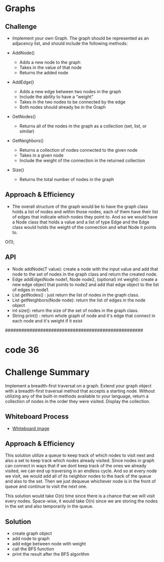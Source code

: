 # Graphs
<!-- Short summary or background information -->

## Challenge
<!-- Description of the challenge -->
- Implement your own Graph. The graph should be represented as an adjacency list, and should include the following methods:

- AddNode()
    - Adds a new node to the graph
    - Takes in the value of that node
    - Returns the added node
- AddEdge()
    - Adds a new edge between two nodes in the graph
    - Include the ability to have a “weight”
    - Takes in the two nodes to be connected by the edge
    - Both nodes should already be in the Graph
- GetNodes()
    - Returns all of the nodes in the graph as a collection (set, list, or similar)
- GetNeighbors()
    - Returns a collection of nodes connected to the given node
    - Takes in a given node
    - Include the weight of the connection in the returned collection
- Size()
    - Returns the total number of nodes in the graph

## Approach & Efficiency
<!-- What approach did you take? Why? What is the Big O space/time for this approach? -->
- The overall structure of the graph would be to have the graph class holds a list of nodes and within those nodes, each of them have their list of edges that indicate which nodes they point to. And so we would have a Node class that holds a value and a list of type Edge and the Edge class would holds the weight of the connection and what Node it points to.

O(1);

## API
<!-- Description of each method publicly available in your Graph -->

- Node addNode(T value): create a node with the input value and add that node to the set of nodes in the graph class and return the created node.
- Edge addEdge(Node node1, Node node2, (optional) int weight): create a new edge object that points to node2 and add that edge object to the list of edges in node1.
- List<Node> getNodes() : just return the list of nodes in the graph class.
- List<Edge> getNeighbors(Node node): return the list of edges in the node object
- int size(): return the size of the set of nodes in the graph class.
- String print() : return whole graph of node and it's edge that connect in each node and it's weight if it exist




################################################### 
# code 36 
# Challenge Summary
<!-- Description of the challenge -->
Implement a breadth-first traversal on a graph. Extend your graph object with a breadth-first traversal method that accepts a starting node. Without utilizing any of the built-in methods available to your language, return a collection of nodes in the order they were visited. Display the collection.
## Whiteboard Process
<!-- Embedded whiteboard image -->
- [Whiteboard image](https://drive.google.com/file/d/15h1bcxvThWROEh-KbObfYOB0WnYVlCbY/view?usp=sharing)


## Approach & Efficiency
<!-- What approach did you take? Why? What is the Big O space/time for this approach? -->
 This solution utilize a queue to keep track of which nodes to visit next and also a set to keep track which nodes already visited. Since nodes in graph can connect in ways that if we dont keep track of the ones we already visited, we can end up traversing in an endless cycle. And so at every node we visit, we would add all of its neighbor nodes to the back of the queue and also to the set. Then we just dequeue whichever node is in the front of queue and continue to visit the next one.

This solution would take O(n) time since there is a chance that we will visit every nodes. Space-wise, it would take O(n) since we are storing the nodes in the set and also temporarily in the queue.

## Solution
<!-- Show how to run your code, and examples of it in action -->
- create graph object 
- add node to graph 
- add edge between node with weight 
- call the BFS function 
- print the result after the BFS algorithm
